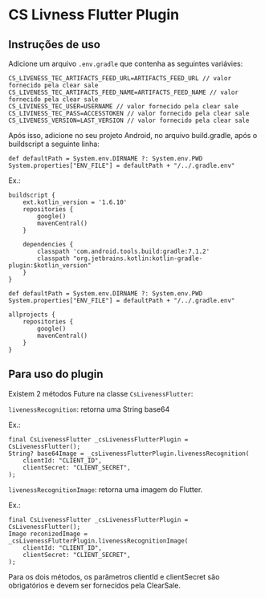 # CS Livness Flutter Plugin
## Instruções de uso

Adicione um arquivo `.env.gradle` que contenha as seguintes variávies:

```
CS_LIVENESS_TEC_ARTIFACTS_FEED_URL=ARTIFACTS_FEED_URL // valor fornecido pela clear sale
CS_LIVENESS_TEC_ARTIFACTS_FEED_NAME=ARTIFACTS_FEED_NAME // valor fornecido pela clear sale
CS_LIVINESS_TEC_USER=USERNAME // valor fornecido pela clear sale
CS_LIVINESS_TEC_PASS=ACCESSTOKEN // valor fornecido pela clear sale
CS_LIVENESS_VERSION=LAST_VERSION // valor fornecido pela clear sale
```

Após isso, adicione no seu projeto Android, no arquivo build.gradle, após o buildscript a seguinte linha:
```
def defaultPath = System.env.DIRNAME ?: System.env.PWD
System.properties["ENV_FILE"] = defaultPath + "/../.gradle.env"
```

Ex.:
```
buildscript {
    ext.kotlin_version = '1.6.10'
    repositories {
        google()
        mavenCentral()
    }

    dependencies {
        classpath 'com.android.tools.build:gradle:7.1.2'
        classpath "org.jetbrains.kotlin:kotlin-gradle-plugin:$kotlin_version"
    }
}

def defaultPath = System.env.DIRNAME ?: System.env.PWD
System.properties["ENV_FILE"] = defaultPath + "/../.gradle.env"

allprojects {
    repositories {
        google()
        mavenCentral()
    }
}
```


## Para uso do plugin

Existem 2 métodos Future na classe `CsLivenessFlutter`:

`livenessRecognition`: retorna uma String base64

Ex.: 
```
final CsLivenessFlutter _csLivenessFlutterPlugin = CsLivenessFlutter();
String? base64Image = _csLivenessFlutterPlugin.livenessRecognition(
    clientId: "CLIENT_ID",
    clientSecret: "CLIENT_SECRET",
);
```

`livenessRecognitionImage`: retorna uma imagem do Flutter.

Ex.: 
```
final CsLivenessFlutter _csLivenessFlutterPlugin = CsLivenessFlutter();
Image reconizedImage = _csLivenessFlutterPlugin.livenessRecognitionImage(
    clientId: "CLIENT_ID",
    clientSecret: "CLIENT_SECRET",
);
```

Para os dois métodos, os parâmetros clientId e clientSecret são obrigatórios e devem ser fornecidos pela ClearSale.
